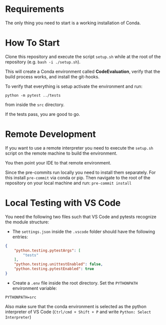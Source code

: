 # Requirements
The only thing you need to start is a working installation of Conda.

# How To Start
Clone this repository and execute the script `setup.sh` while at the root of the repository (e.g. `bash -i ./setup.sh`).

This will create a Conda environment called **CodeEvaluation**, verify that the build process works, and install the git-hooks.

To verify that everything is setup activate the environment and run:

```python -m pytest ../tests```

from inside the `src` directory.

If the tests pass, you are good to go.

# Remote Development
If you want to use a remote interpreter you need to execute the `setup.sh` script on the remote machine to build the environment.

You then point your IDE to that remote environment.

Since the pre-commits run locally you need to install them separately. For this install `pre-commit` via conda or pip.
Then navigate to the root of the repository on your local machine and run:
```pre-commit install```

# Local Testing with VS Code

You need the following two files such that VS Code and pytests recognize the module structure:

- The `settings.json` inside the `.vscode` folder should have the following entries:
```json
{
    "python.testing.pytestArgs": [
        "tests"
    ],
    "python.testing.unittestEnabled": false,
    "python.testing.pytestEnabled": true
}
```

- Create a `.env` file inside the root directory. Set the `PYTHONPATH` environment variable:
```
PYTHONPATH=src
```

Also make sure that the conda environment is selected as the python interpreter of VS Code (`Ctrl/cmd + Shift + P` and write `Python: Select Interpreter`)